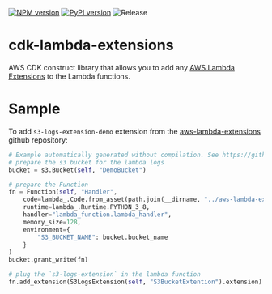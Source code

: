 [![NPM version](https://badge.fury.io/js/cdk-lambda-extensions.svg)](https://badge.fury.io/js/cdk-lambda-extensions)
[![PyPI version](https://badge.fury.io/py/cdk-lambda-extensions.svg)](https://badge.fury.io/py/cdk-lambda-extensions)
![Release](https://github.com/pahud/cdk-lambda-extensions/workflows/Release/badge.svg)

# cdk-lambda-extensions

AWS CDK construct library that allows you to add any [AWS Lambda Extensions](https://docs.aws.amazon.com/lambda/latest/dg/using-extensions.html) to the Lambda functions.

# Sample

To add `s3-logs-extension-demo` extension from the [aws-lambda-extensions](https://github.com/aws-samples/aws-lambda-extensions) github repository:

```python
# Example automatically generated without compilation. See https://github.com/aws/jsii/issues/826
# prepare the s3 bucket for the lambda logs
bucket = s3.Bucket(self, "DemoBucket")

# prepare the Function
fn = Function(self, "Handler",
    code=lambda_.Code.from_asset(path.join(__dirname, "../aws-lambda-extensions/s3-logs-extension-demo/functionsrc")),
    runtime=lambda_.Runtime.PYTHON_3_8,
    handler="lambda_function.lambda_handler",
    memory_size=128,
    environment={
        "S3_BUCKET_NAME": bucket.bucket_name
    }
)
bucket.grant_write(fn)

# plug the `s3-logs-extension` in the lambda function
fn.add_extension(S3LogsExtension(self, "S3BucketExtention").extension)
```

